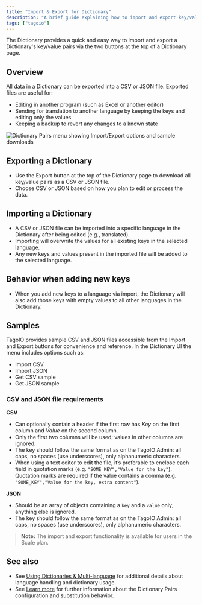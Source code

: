 ```yaml
---
title: "Import & Export for Dictionary"
description: "A brief guide explaining how to import and export key/value pairs in a Dictionary on TagoIO, including supported file formats, typical use cases, import behavior, and where to get sample files."
tags: ["tagoio"]
---
```

The Dictionary provides a quick and easy way to import and export a Dictionary's key/value pairs via the two buttons at the top of a Dictionary page.

## Overview
All data in a Dictionary can be exported into a CSV or JSON file. Exported files are useful for:
- Editing in another program (such as Excel or another editor)
- Sending for translation to another language by keeping the keys and editing only the values
- Keeping a backup to revert any changes to a known state

![Dictionary Pairs menu showing Import/Export options and sample downloads](/docs_imagem/tagoio/import-export-for-dictionary-2.png)

## Exporting a Dictionary
- Use the Export button at the top of the Dictionary page to download all key/value pairs as a CSV or JSON file.
- Choose CSV or JSON based on how you plan to edit or process the data.

## Importing a Dictionary
- A CSV or JSON file can be imported into a specific language in the Dictionary after being edited (e.g., translated).
- Importing will overwrite the values for all existing keys in the selected language.
- Any new keys and values present in the imported file will be added to the selected language.

## Behavior when adding new keys
- When you add new keys to a language via import, the Dictionary will also add those keys with empty values to all other languages in the Dictionary.

## Samples
TagoIO provides sample CSV and JSON files accessible from the Import and Export buttons for convenience and reference. In the Dictionary UI the menu includes options such as:
- Import CSV
- Import JSON
- Get CSV sample
- Get JSON sample

### CSV and JSON file requirements
**CSV**
- Can optionally contain a header if the first row has *Key* on the first column and *Value* on the second column.
- Only the first two columns will be used; values in other columns are ignored.
- The key should follow the same format as on the TagoIO Admin: all caps, no spaces (use underscores), only alphanumeric characters.
- When using a text editor to edit the file, it’s preferable to enclose each field in quotation marks (e.g. `"SOME_KEY","Value for the key"`). Quotation marks are required if the value contains a comma (e.g. `"SOME_KEY","Value for the key, extra content"`).

**JSON**
- Should be an array of objects containing a `key` and a `value` only; anything else is ignored.
- The key should follow the same format as on the TagoIO Admin: all caps, no spaces (use underscores), only alphanumeric characters.

> **Note:** The import and export functionality is available for users in the Scale plan.

## See also
- See [Using Dictionaries & Multi-language](../using-dictionaries-multi-language) for additional details about language handling and dictionary usage.
- See [Learn more](../dictionaries) for further information about the Dictionary Pairs configuration and substitution behavior.